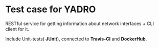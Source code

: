 # Test case for YADRO

RESTful service for getting information about network interfaces + CLI client for it.

Include Unit-tests( **JUnit**), connected to **Travis-CI** and **DockerHub**.

